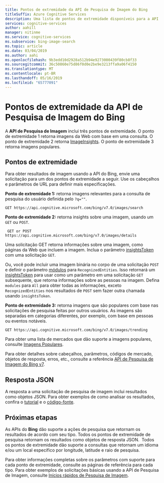 ```yaml
---
title: Pontos de extremidade da API de Pesquisa de Imagem do Bing
titleSuffix: Azure Cognitive Services
description: Uma lista de pontos de extremidade disponíveis para a API de Pesquisa de Imagem do Bing.
services: cognitive-services
author: aahill
manager: nitinme
ms.service: cognitive-services
ms.subservice: bing-image-search
ms.topic: article
ms.date: 03/04/2019
ms.author: aahi
ms.openlocfilehash: 9b3edd10d2928a512b94e9273000439f80cb8f33
ms.sourcegitcommit: 36c50860e75d86f0d0e2be9e3213ffa9a06f4150
ms.translationtype: MT
ms.contentlocale: pt-BR
ms.lasthandoff: 05/16/2019
ms.locfileid: "65777091"
---
```

# <a name="endpoints-for-the-bing-image-search-api"></a>Pontos de extremidade da API de Pesquisa de Imagem do Bing

A **API de Pesquisa de Imagem**  inclui três pontos de extremidade.  O ponto de extremidade 1 retorna imagens da Web com base em uma consulta. O ponto de extremidade 2 retorna [ImageInsights](https://docs.microsoft.com/rest/api/cognitiveservices/bing-images-api-v7-reference#imageinsightsresponse).  O ponto de extremidade 3 retorna imagens populares.

## <a name="endpoints"></a>Pontos de extremidade

Para obter resultados de imagem usando a API do Bing, envie uma solicitação para um dos pontos de extremidade a seguir. Use os cabeçalhos e parâmetros de URL para definir mais especificações.

**Ponto de extremidade 1:** retorna imagens relevantes para a consulta de pesquisa do usuário definida pelo `?q=""`.
```
GET https://api.cognitive.microsoft.com/bing/v7.0/images/search
```

**Ponto de extremidade 2:** retorna insights sobre uma imagem, usando um `GET` ou `POST`.
```
 GET or POST https://api.cognitive.microsoft.com/bing/v7.0/images/details
```
Uma solicitação GET retorna informações sobre uma imagem, como páginas da Web que incluem a imagem. Inclua o parâmetro [insightsToken](https://docs.microsoft.com/rest/api/cognitiveservices/bing-images-api-v7-reference#insightstoken) com uma solicitação `GET`.

Ou, você pode incluir uma imagem binária no corpo de uma solicitação `POST` e definir o parâmetro [módulos](https://docs.microsoft.com/rest/api/cognitiveservices/bing-images-api-v7-reference#modulesrequested) para `RecognizedEntities`. Isso retornará um [insightsToken](https://docs.microsoft.com/rest/api/cognitiveservices/bing-images-api-v5-reference#insightstoken) para usar como um parâmetro em uma solicitação `GET` subsequente, que retorna informações sobre as pessoas na imagem.  Defina `modules` para `All` para obter todas as informações, exceto `RecognizedEntities` nos resultados de `POST` sem fazer outra chamada usando `insightsToken`.


**Ponto de extremidade 3:** retorna imagens que são populares com base nas solicitações de pesquisa feitas por outros usuários. As imagens são separadas em categorias diferentes, por exemplo, com base em pessoas ou eventos notáveis.
```
GET https://api.cognitive.microsoft.com/bing/v7.0/images/trending
```

Para obter uma lista de mercados que dão suporte a imagens populares, consulte [Imagens Populares](https://docs.microsoft.com/azure/cognitive-services/bing-image-search/trending-images).

Para obter detalhes sobre cabeçalhos, parâmetros, códigos de mercado, objetos de resposta, erros, etc., consulte a referência [API de Pesquisa de Imagem do Bing v7](https://docs.microsoft.com/rest/api/cognitiveservices/bing-images-api-v7-reference).
## <a name="response-json"></a>Resposta JSON
A resposta a uma solicitação de pesquisa de imagem inclui resultados como objetos JSON. Para obter exemplos de como analisar os resultados, confira o [tutorial](https://docs.microsoft.com/azure/cognitive-services/bing-image-search/tutorial-bing-image-search-single-page-app) e o [código-fonte](https://docs.microsoft.com/azure/cognitive-services/bing-image-search/tutorial-bing-image-search-single-page-app-source).

## <a name="next-steps"></a>Próximas etapas
As APIs do **Bing** dão suporte a ações de pesquisa que retornam os resultados de acordo com seu tipo. Todos os pontos de extremidade de pesquisa retornam os resultados como objetos de resposta JSON.  Todos os pontos de extremidade dão suporte a consultas que retornam um idioma e/ou um local específico por longitude, latitude e raio de pesquisa.

Para obter informações completas sobre os parâmetros com suporte para cada ponto de extremidade, consulte as páginas de referência para cada tipo.
Para obter exemplos de solicitações básicas usando a API de Pesquisa de Imagem, consulte [Inícios rápidos de Pesquisa de Imagem](https://docs.microsoft.com/azure/cognitive-services/bing-image-search/search-the-web).
